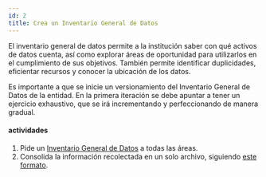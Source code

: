 ```yaml
---
id: 2
title: Crea un Inventario General de Datos
---
```


El inventario general de datos permite a la institución saber con qué activos de datos cuenta, así como explorar áreas de oportunidad para utilizarlos en el cumplimiento de sus objetivos. También permite identificar duplicidades, eficientar recursos y conocer la ubicación de los datos.

Es importante a que se inicie un versionamiento del Inventario General de Datos de la entidad. En la primera iteración se debe apuntar a tener un ejercicio exhaustivo, que se irá incrementando y perfeccionando de manera gradual.

#### actividades
1. Pide un [Inventario General de Datos](https://docs.google.com/spreadsheets/d/1NsLrTVkp0mNQ-E-erhtuVJCXcIuOSdWKGpiZU_4CCDg/edit?usp=sharing) a todas las áreas.
2. Consolida la información recolectada en un solo archivo, siguiendo
   [este formato](https://docs.google.com/spreadsheets/d/1NsLrTVkp0mNQ-E-erhtuVJCXcIuOSdWKGpiZU_4CCDg/edit?usp=sharing).

